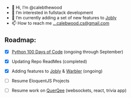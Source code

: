 - 👋 Hi, I’m @calebthewood
- 👀 I’m interested in fullstack development
- 🌱 I’m currently adding a set of new features to [Jobly](https://github.com/calebthewood/jobly-frontend)
- 📫 How to reach me ...calebwood.cs@gmail.com

## Roadmap:
- [x] [Python 100 Days of Code](https://github.com/calebthewood/Python-100-Days) (ongoing through September)
- [x] Updating Repo ReadMes (completed)
- [x] Adding features to [Jobly](https://github.com/calebthewood/jobly-frontend) & [Warbler](https://github.com/calebthewood/flask-warbler) (ongoing)
- [ ] Resume EloquentJS Projects
- [ ] Resume work on [QuerQee](https://github.com/calebthewood/qq-front-end) (websockets, react, trivia app)


<!---
calebthewood/calebthewood is a ✨ special ✨ repository because its `README.md` (this file) appears on your GitHub profile.
You can click the Preview link to take a look at your changes.
--->

